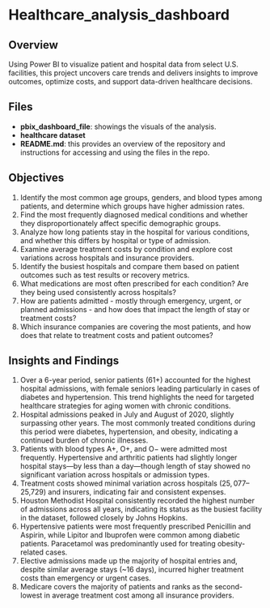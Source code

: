 # Healthcare_analysis_dashboard
## Overview
Using Power BI to visualize patient and hospital data from select U.S. facilities, this project uncovers care trends and delivers insights to improve outcomes, optimize costs, and support data-driven healthcare decisions.

## Files
- **pbix_dashboard_file**: showings the visuals of the analysis.
- **healthcare dataset**
- **README.md**: this provides an overview of the repository and instructions for accessing and using the files in the repo.
## Objectives
1. Identify the most common age groups, genders, and blood types among patients, and determine which groups have higher admission rates.
2. Find the most frequently diagnosed medical conditions and whether they disproportionately affect specific demographic groups.
3. Analyze how long patients stay in the hospital for various conditions, and whether this differs by hospital or type of admission.
4. Examine average treatment costs by condition and explore cost variations across hospitals and insurance providers.
5. Identify the busiest hospitals and compare them based on patient outcomes such as test results or recovery metrics.
6.	What medications are most often prescribed for each condition? Are they being used consistently across hospitals?
7.	How are patients admitted - mostly through emergency, urgent, or planned admissions - and how does that impact the length of stay or treatment costs?
8.	Which insurance companies are covering the most patients, and how does that relate to treatment costs and patient outcomes?

## Insights and Findings
1. Over a 6-year period, senior patients (61+) accounted for the highest hospital admissions, with female seniors leading particularly in cases of diabetes and hypertension. This trend highlights the need for targeted healthcare strategies for aging women with chronic conditions.
2. Hospital admissions peaked in July and August of 2020, slightly surpassing other years. The most commonly treated conditions during this period were diabetes, hypertension, and obesity, indicating a continued burden of chronic illnesses.
3. Patients with blood types A+, O+, and O− were admitted most frequently. Hypertensive and arthritic patients had slightly longer hospital stays—by less than a day—though length of stay showed no significant variation across hospitals or admission types.
4. Treatment costs showed minimal variation across hospitals ($25,077–$25,729) and insurers, indicating fair and consistent expenses.
5. Houston Methodist Hospital consistently recorded the highest number of admissions across all years, indicating its status as the busiest facility in the dataset, followed closely by Johns Hopkins.
6. Hypertensive patients were most frequently prescribed Penicillin and Aspirin, while Lipitor and Ibuprofen were common among diabetic patients. Paracetamol was predominantly used for treating obesity-related cases.
7. Elective admissions made up the majority of hospital entries and, despite similar average stays (~16 days), incurred higher treatment costs than emergency or urgent cases.
8. Medicare covers the majority of patients and ranks as the second-lowest in average treatment cost among all insurance providers.

